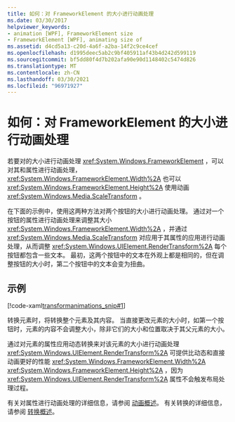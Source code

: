 ```yaml
---
title: 如何：对 FrameworkElement 的大小进行动画处理
ms.date: 03/30/2017
helpviewer_keywords:
- animation [WPF], FrameworkElement size
- FrameworkElement [WPF], animating size of
ms.assetid: d4cd5a13-c20d-4a6f-a2ba-14f2c9ce4cef
ms.openlocfilehash: d1995deec5ab2c9bf405911af43b4d242d599119
ms.sourcegitcommit: bf5dd80f4d7b202afa90e90d1148402c5474d826
ms.translationtype: MT
ms.contentlocale: zh-CN
ms.lasthandoff: 03/30/2021
ms.locfileid: "96971927"
---
```

# <a name="how-to-animate-the-size-of-a-frameworkelement"></a>如何：对 FrameworkElement 的大小进行动画处理
若要对的大小进行动画处理 <xref:System.Windows.FrameworkElement> ，可以对其和属性进行动画处理， <xref:System.Windows.FrameworkElement.Width%2A> 也可以 <xref:System.Windows.FrameworkElement.Height%2A> 使用动画 <xref:System.Windows.Media.ScaleTransform> 。  
  
 在下面的示例中，使用这两种方法对两个按钮的大小进行动画处理。 通过对一个按钮的属性进行动画处理来调整其大小 <xref:System.Windows.FrameworkElement.Width%2A> ，并通过 <xref:System.Windows.Media.ScaleTransform> 对应用于其属性的应用进行动画处理，从而调整 <xref:System.Windows.UIElement.RenderTransform%2A> 每个按钮都包含一些文本。 最初，这两个按钮中的文本在外观上都是相同的，但在调整按钮的大小时，第二个按钮中的文本会变为扭曲。  
  
## <a name="example"></a>示例  
 [!code-xaml[transformanimations_snip#1](~/samples/snippets/xaml/VS_Snippets_Wpf/transformanimations_snip/XAML/AnimatingSizeExample.xaml#1)]  
  
 转换元素时，将转换整个元素及其内容。 当直接更改元素的大小时，如第一个按钮时，元素的内容不会调整大小，除非它们的大小和位置取决于其父元素的大小。  
  
 通过对元素的属性应用动态转换来对该元素的大小进行动画处理 <xref:System.Windows.UIElement.RenderTransform%2A> 可提供比动态和直接动画更好的性能 <xref:System.Windows.FrameworkElement.Width%2A> <xref:System.Windows.FrameworkElement.Height%2A> ，因为 <xref:System.Windows.UIElement.RenderTransform%2A> 属性不会触发布局处理过程。  
  
 有关对属性进行动画处理的详细信息，请参阅 [动画概述](../graphics-multimedia/animation-overview.md)。 有关转换的详细信息，请参阅 [转换概述](../graphics-multimedia/transforms-overview.md)。
